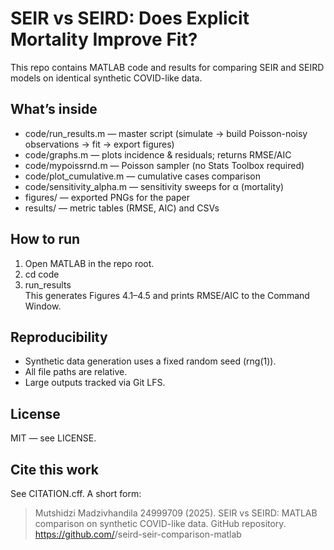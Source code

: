 # SEIR vs SEIRD: Does Explicit Mortality Improve Fit?

This repo contains MATLAB code and results for comparing SEIR and SEIRD models on identical synthetic COVID-like data.

## What’s inside
- code/run_results.m — master script (simulate → build Poisson-noisy observations → fit → export figures)
- code/graphs.m — plots incidence & residuals; returns RMSE/AIC
- code/mypoissrnd.m — Poisson sampler (no Stats Toolbox required)
- code/plot_cumulative.m — cumulative cases comparison
- code/sensitivity_alpha.m — sensitivity sweeps for α (mortality)
- figures/ — exported PNGs for the paper
- results/ — metric tables (RMSE, AIC) and CSVs

## How to run
1. Open MATLAB in the repo root.
2. cd code
3. run_results  
This generates Figures 4.1–4.5 and prints RMSE/AIC to the Command Window.

## Reproducibility
- Synthetic data generation uses a fixed random seed (rng(1)).
- All file paths are relative.
- Large outputs tracked via Git LFS.

## License
MIT — see LICENSE.

## Cite this work
See CITATION.cff. A short form:
> Mutshidzi Madzivhandila 24999709 (2025). SEIR vs SEIRD: MATLAB comparison on synthetic COVID-like data. GitHub repository. https://github.com/<user>/seird-seir-comparison-matlab
